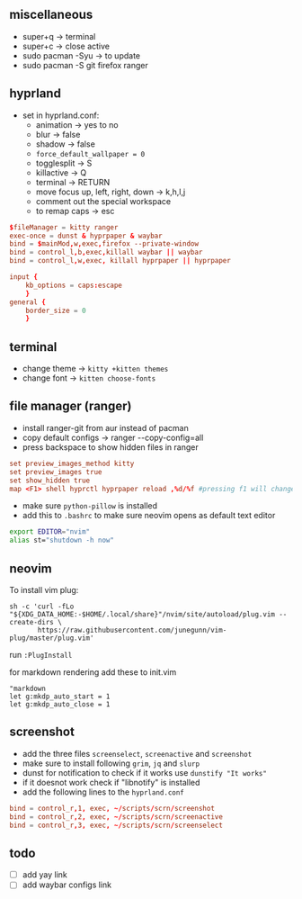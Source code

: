 ## miscellaneous
* super+q -> terminal
* super+c -> close active
* sudo pacman -Syu -> to update
* sudo pacman -S git firefox ranger

## hyprland
* set in hyprland.conf:
    * animation -> yes to no 
    * blur -> false 
    * shadow -> false
    * `force_default_wallpaper = 0`
    * togglesplit -> S
    * killactive -> Q
    * terminal -> RETURN
    * move focus up, left, right, down -> k,h,l,j
    * comment out the special workspace
    * to remap caps -> esc

```conf
$fileManager = kitty ranger
exec-once = dunst & hyprpaper & waybar
bind = $mainMod,w,exec,firefox --private-window 
bind = control_l,b,exec,killall waybar || waybar
bind = control_l,w,exec, killall hyprpaper || hyprpaper

input {
	kb_options = caps:escape
	}
general {
    border_size = 0
    }
```

## terminal
* change theme -> `kitty +kitten themes`	
* change font -> `kitten choose-fonts`

## file manager (ranger)
* install ranger-git from aur instead of pacman
* copy default configs -> ranger --copy-config=all
* press backspace to show hidden files in ranger
```conf
set preview_images_method kitty
set preview_images true
set show_hidden true
map <F1> shell hyprctl hyprpaper reload ,%d/%f #pressing f1 will change the wallpaper
```
* make sure `python-pillow` is installed
* add this to `.bashrc` to make sure neovim opens as default text editor
```bash
export EDITOR="nvim"
alias st="shutdown -h now"
```

## neovim
To install vim plug:
```shell
sh -c 'curl -fLo "${XDG_DATA_HOME:-$HOME/.local/share}"/nvim/site/autoload/plug.vim --create-dirs \
       https://raw.githubusercontent.com/junegunn/vim-plug/master/plug.vim'
```
run  `:PlugInstall`

for markdown rendering add these to init.vim
```vim
"markdown
let g:mkdp_auto_start = 1
let g:mkdp_auto_close = 1
```

## screenshot
* add the three files `screenselect`, `screenactive` and `screenshot`
* make sure to install following `grim`, `jq` and `slurp`
* dunst for notification to check if it works use `dunstify "It works"`
* if it doesnot work check if "libnotify" is installed
* add the following lines to the `hyprland.conf`
```conf
bind = control_r,1, exec, ~/scripts/scrn/screenshot 
bind = control_r,2, exec, ~/scripts/scrn/screenactive 
bind = control_r,3, exec, ~/scripts/scrn/screenselect 
```


## todo
- [ ] add yay link
- [ ] add waybar configs link

